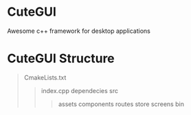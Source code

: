 # CuteGUI
Awesome c++ framework for desktop applications

# CuteGUI Structure
> CmakeLists.txt
> <AppName>
>> index.cpp
>> dependecies
>> src
>>> assets
>>> components
>>> routes
>>> store
>>> screens
> bin
>> <AppName-debug>
>> <Apssname-release>
